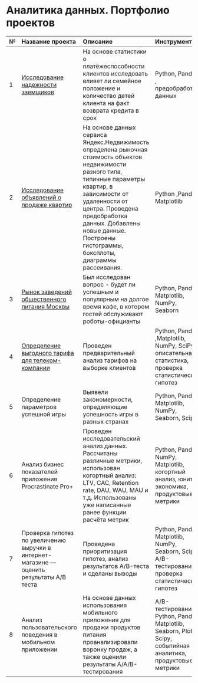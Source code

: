 # Аналитика данных. Портфолио проектов


| №  | Название проекта       | Описание                  | Инструменты         |
| :--| :--------------------- | :--------------------- |:---------------------------|
| 1  | [Исследование надежности заемщиков](borrowes_analytics) | На основе статистики о платёжеспособности клиентов исследовать влияет ли семейное положение и количество детей клиента на факт возврата кредита в срок | Python, Pandas , предобработка данных
| 2  | [Исследование объявлений о продаже квартир](real_estate) | На основе данных сервиса Яндекс.Недвижимость определена рыночная стоимость объектов недвижимости разного типа, типичные параметры квартир, в зависимости от удаленности от центра. Проведена предобработка данных. Добавлены новые данные. Построены гистограммы, боксплоты, диаграммы рассеивания. | Python ,Pandas, Matplotlib |
| 3  | [Рынок заведений общественного питания Москвы](catering_market) | Был исследован вопрос - будет ли успешным и популярным на долгое время кафе, в котором гостей обслуживают роботы-официанты | Python, Pandas, Matplotlib, NumPy, Seaborn |
| 4 | [Определение выгодного тарифа для телеком-компании](tariff_analytics) | Проведен предварительный анализ тарифов на выборке клиентов | Python, Pandas ,Matplotlib, NumPy, SciPy, описательная статистика, проверка статистических гипотез | 
| 5 | Определение параметров успешной игры | Выявели закономерности, определяющие успешность игры в разных странах | Python, Pandas, Matplotlib, NumPy, Seaborn, Scipy |
| 6 | Анализ бизнес показателей приложения Procrastinate Pro+ | Проведен исследовательский анализ данных. Рассчитаны различные метрики, использован когортный анализ: LTV, CAC, Retention rate, DAU, WAU, MAU и т.д. Использованы уже написанные ранее функции расчёта метрик | Python, Pandas, NumPy, Matplotlib, когортный анализ, юнит-экономика, продуктовые метрики |
| 7 | Проверка гипотез по увеличению выручки в интернет-магазине — оценить результаты A/B теста | Проведена приоритизация гипотез, анализ результатов A/B-теста и сделаны выводы | Python, Pandas, Matplotlib, NumPy, Seaborn,  Scipy, A/B-тестирование, проверка статистических гипотез|
| 8 | Анализ пользовательского поведения в мобильном приложении | На основе данных использования мобильного приложения для продажи продуктов питания проанализировали воронку продаж, а также оценили результаты A/A/B-тестирования | A/B-тестирование, Python, Pandas, Matplotlib, Seaborn, Plotly, Scipy, событийная аналитика, продуктовые метрики |


